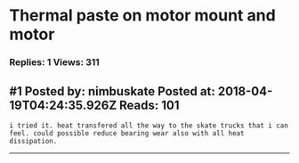 # Thermal paste on motor mount and motor

### Replies: 1 Views: 311

## \#1 Posted by: nimbuskate Posted at: 2018-04-19T04:24:35.926Z Reads: 101

```
i tried it. heat transfered all the way to the skate trucks that i can feel. could possible reduce bearing wear also with all heat dissipation.
```

---
